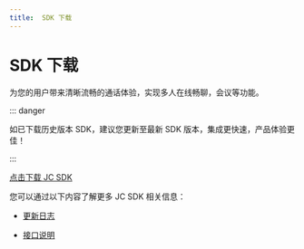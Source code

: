 ```yaml
---
title:  SDK 下载
---
```

# SDK 下载

为您的用户带来清晰流畅的通话体验，实现多人在线畅聊，会议等功能。

::: danger

如已下载历史版本 SDK，建议您更新至最新 SDK 版本，集成更快速，产品体验更佳！

:::

[点击下载 JC
SDK](/portal/cn/downloadsdk/download_sdk.php?filename=JC-SDK-Android-V2_1.tar.gz)

您可以通过以下内容了解更多 JC SDK 相关信息：

- [更新日志](/cn/juphoon_platform/05_download/03_log.html?platform=android)

- [接口说明](/portal/reference/V2.1/android/)


